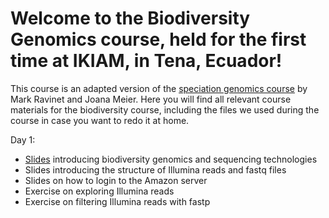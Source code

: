 # Welcome to the Biodiversity Genomics course, held for the first time at IKIAM, in Tena, Ecuador!
This course is an adapted version of the [speciation genomics course](https://speciationgenomics.github.io/) by Mark Ravinet and Joana Meier. Here you will find all relevant course materials for the biodiversity course, including the files we used during the course in case you want to redo it at home.

Day 1:
- [Slides](https://github.com/rapidspeciation/biodiversity_genomics_course/blob/main/slide_presentations/01_BiodiversityGenomics_introduction_JIM.pdf) introducing biodiversity genomics and sequencing technologies
- Slides introducing the structure of Illumina reads and fastq files
- Slides on how to login to the Amazon server
- Exercise on exploring Illumina reads
- Exercise on filtering Illumina reads with fastp
